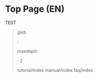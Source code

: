 Top Page (EN)
===============

TEST

> glob
>
> :   
>
> maxdepth
>
> :   2
>
> tutorial/index manual/index faq/index
